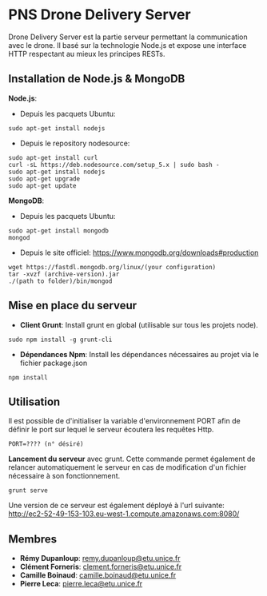 PNS Drone Delivery Server
=========================

Drone Delivery Server est la partie serveur permettant la communication avec le drone.
Il basé sur la technologie Node.js et expose une interface HTTP respectant au mieux les principes
RESTs.

## Installation de Node.js & MongoDB

**Node.js**:
  - Depuis les pacquets Ubuntu:
```
sudo apt-get install nodejs
```
  - Depuis le repository nodesource:
```
sudo apt-get install curl
curl -sL https://deb.nodesource.com/setup_5.x | sudo bash -
sudo apt-get install nodejs
sudo apt-get upgrade
sudo apt-get update
```

**MongoDB**:
  - Depuis les pacquets Ubuntu:
```
sudo apt-get install mongodb
mongod
```

  - Depuis le site officiel:
https://www.mongodb.org/downloads#production
```
wget https://fastdl.mongodb.org/linux/(your configuration)
tar -xvzf (archive-version).jar
./(path to folder)/bin/mongod
```

## Mise en place du serveur

* **Client Grunt**: Install grunt en global (utilisable sur tous les
projets node).
```
sudo npm install -g grunt-cli
```

* **Dépendances Npm**: Install les dépendances nécessaires au projet via le
fichier package.json
```
npm install
```

## Utilisation

Il est possible de d'initialiser la variable d'environnement PORT afin de définir
le port sur lequel le serveur écoutera les requêtes Http.
```
PORT=???? (n° désiré)
```

**Lancement du serveur** avec grunt. Cette commande permet également de relancer
automatiquement le serveur en cas de modification d'un fichier nécessaire à son
fonctionnement.
```
grunt serve
```

Une version de ce serveur est également déployé à l'url suivante:</br>
http://ec2-52-49-153-103.eu-west-1.compute.amazonaws.com:8080/

## Membres

* **Rémy Dupanloup**: remy.dupanloup@etu.unice.fr
* **Clément Forneris**: clement.forneris@etu.unice.fr
* **Camille Boinaud**: camille.boinaud@etu.unice.fr
* **Pierre Leca**: pierre.leca@etu.unice.fr

